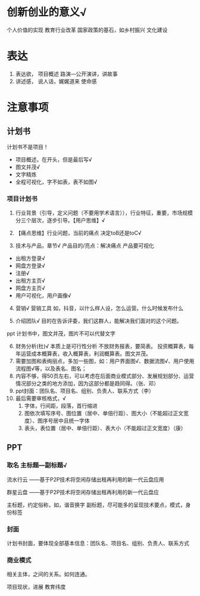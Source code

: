
# 创新创业的意义√

个人价值的实现
教育行业改革
国家政策的基石，如乡村振兴
文化建设

# 表达

1. 表达欲，
项目概述
路演—公开演讲，讲故事
2. 讲述感，
说人话，娓娓道来
使命感

# 注意事项

## 计划书

计划书不是项目！

- 项目概述，在开头，但是最后写√
- 图文并茂√
- 文字精炼
- 全程可视化，字不如表，表不如图√

### 项目计划书

1. 行业背景（引导，定义问题（不要用学术语言）），行业特征，重要，市场规模
分三个层次，逐步引导。【用户思维】√

2. 【痛点思维】行业问题，当前的痛点
    决定toB还是toC√

  


3. 技术与产品，章节√
    产品目的/亮点：解决痛点
    产品要可视化

  * 出租方登录√
  * 网盘方登录√
  * 注册√
  * 出租方主页√
  * 网盘方主页√
  * 用户可视化，用户画像√

4. 营销√
    营销工具
    如，抖音，以什么样人设，怎么运营。什么时候发布什么

5. 介绍团队√
    目的在告诉评委，我们这群人，能解决我们面对的这个问题。

  ppt
  计划书中，图文并茂，图片不可以代替文字

6. 财务分析(杜)√
    本质上是可行性分析
    不放财务报表，要简表。
    投资概算表，每年运营成本概算表，收入概算表，利润概算表。图文并茂。
7. 需要加图和表绚丽点，多加一些图，如：用户界面图√、数据流图√、用户使用流程图√等，以及表名、图名；
8. 内容不够，得50页左右，可以考虑在后面商业模式部分、发展规划部分、运营情况部分之类的地方添加，因为这部分都是趋同得。（张、邓）
9. ppt封面：团队名、项目名、组别、负责人、联系方式（李）
10. 最后需要审核格式，√
     1. 字体，行间距，段落，首行缩进
     2. 图依次填写序号、图位置（居中、单倍行距）、图大小（不能超过正文宽度）、图序号居中且统一字体
     3. 表头，表位置（居中、单倍行距）、表大小（不能超过正文宽度）（康）

## PPT

### 取名 主标题—副标题√
流水行云
    ——基于P2P技术将空闲存储出租再利用的新一代云盘应用

群星云盘
    ——基于P2P技术将空闲存储出租再利用的新一代云盘应

主标题，约定俗称，如，谐音换字
副标题，尽可能多的呈现技术要点，模式，身份标签

### 封面
计划书封面，要体现全部基本信息：团队名、项目名、组别、负责人、联系方式


### 商业模式
相关主体，之间的关系。如何连通。

项目现状，进展
教育纬度

